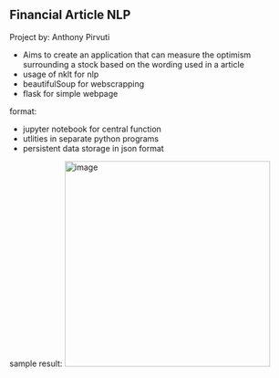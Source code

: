 ## Financial Article NLP

Project by: Anthony Pirvuti

- Aims to create an application that can measure the optimism surrounding a stock based on the wording used in a article
- usage of nklt for nlp
- beautifulSoup for webscrapping
- flask for simple webpage

format:
- jupyter notebook for central function
- utlities in separate python programs
- persistent data storage in json format


sample result:
<img width="360" alt="image" src="https://github.com/Anthony3301/stock-nlp/assets/55203981/5320fbb8-cabe-44c9-a3eb-f5b1cfa27acd">
